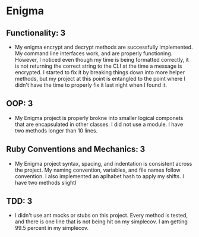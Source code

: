 # Enigma

## Functionality: 3 
- My enigma encrypt and decrypt methods are successfully implemented. My command line interfaces work, and are properly functioning. However, I noticed even though my time is being formatted correctly, it is not returning the correct string to the CLI at the time a message is encrypted. I started to fix it by breaking things down into more helper methods, but my project at this point is entangled to the point where I didn't have the time to properly fix it last night when I found it. 

## OOP: 3 
- My Enigma project is properly brokne into smaller logical componets that are encapsulated in other classes. I did not use a module. I have two methods longer than 10 lines. 

## Ruby Conventions and Mechanics: 3 
- My Enigma project syntax, spacing, and indentation is consistent across the project. My naming convention, variables, and file names follow convention. I also implemented an aplhabet hash to apply my shifts. I have two methods slightl

## TDD: 3
- I didn't use ant mocks or stubs on this project. Every method is tested, and there is one line that is not being hit on my simplecov. I am getting 99.5 percent in my simplecov. 
